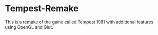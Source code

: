 # Tempest-Remake
This is a remake of the game called Tempest 1981 with additional features using OpenGL and Glut.
